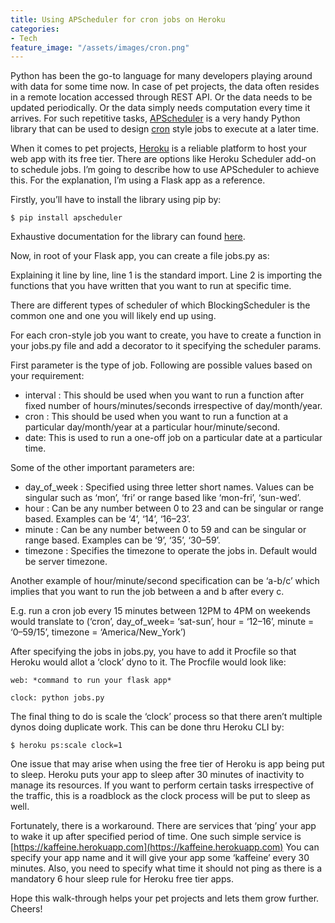 ```yaml
---
title: Using APScheduler for cron jobs on Heroku
categories:
- Tech
feature_image: "/assets/images/cron.png"
---
```


Python has been the go-to language for many developers playing around with data for some time now. In case of pet projects, the data often resides in a remote location accessed through REST API. Or the data needs to be updated periodically. Or the data simply needs computation every time it arrives. For such repetitive tasks, [APScheduler](https://apscheduler.readthedocs.io/en/latest/) is a very handy Python library that can be used to design [cron](https://www.dyclassroom.com/reference-server/how-to-create-a-cron-job) style jobs to execute at a later time.

When it comes to pet projects, [Heroku](https://www.heroku.com/) is a reliable platform to host your web app with its free tier. There are options like Heroku Scheduler add-on to schedule jobs. I’m going to describe how to use APScheduler to achieve this. For the explanation, I’m using a Flask app as a reference.

Firstly, you’ll have to install the library using pip by:

```
$ pip install apscheduler
```

Exhaustive documentation for the library can found [here](https://apscheduler.readthedocs.io/en/latest/).

Now, in root of your Flask app, you can create a file jobs.py as:

<script src="https://gist.github.com/code247/99ed27f22acaf6493172b3365f508a4f.js"></script>

Explaining it line by line, line 1 is the standard import. Line 2 is importing the functions that you have written that you want to run at specific time.

There are different types of scheduler of which BlockingScheduler is the common one and one you will likely end up using.

For each cron-style job you want to create, you have to create a function in your jobs.py file and add a decorator to it specifying the scheduler params.

First parameter is the type of job. Following are possible values based on your requirement:

- interval : This should be used when you want to run a function after fixed number of hours/minutes/seconds irrespective of day/month/year.
- cron : This should be used when you want to run a function at a particular day/month/year at a particular hour/minute/second.
- date: This is used to run a one-off job on a particular date at a particular time.

Some of the other important parameters are:

- day_of_week : Specified using three letter short names. Values can be singular such as ‘mon’, ‘fri’ or range based like ‘mon-fri’, ‘sun-wed’.
- hour : Can be any number between 0 to 23 and can be singular or range based. Examples can be ‘4’, ‘14’, ‘16–23’.
- minute : Can be any number between 0 to 59 and can be singular or range based. Examples can be ‘9’, ‘35’, ‘30–59’.
- timezone : Specifies the timezone to operate the jobs in. Default would be server timezone.

Another example of hour/minute/second specification can be ‘a-b/c’ which implies that you want to run the job between a and b after every c.

E.g. run a cron job every 15 minutes between 12PM to 4PM on weekends would translate to (‘cron’, day_of_week= ‘sat-sun’, hour = ‘12–16’, minute = ‘0–59/15’, timezone = ‘America/New_York’)

After specifying the jobs in jobs.py, you have to add it Procfile so that Heroku would allot a ‘clock’ dyno to it. The Procfile would look like:

```
web: *command to run your flask app*

clock: python jobs.py
```

The final thing to do is scale the ‘clock’ process so that there aren’t multiple dynos doing duplicate work. This can be done thru Heroku CLI by:

```
$ heroku ps:scale clock=1
```

One issue that may arise when using the free tier of Heroku is app being put to sleep. Heroku puts your app to sleep after 30 minutes of inactivity to manage its resources. If you want to perform certain tasks irrespective of the traffic, this is a roadblock as the clock process will be put to sleep as well.

Fortunately, there is a workaround. There are services that ‘ping’ your app to wake it up after specified period of time. One such simple service is [https://kaffeine.herokuapp.com](https://kaffeine.herokuapp.com) You can specify your app name and it will give your app some ‘kaffeine’ every 30 minutes. Also, you need to specify what time it should not ping as there is a mandatory 6 hour sleep rule for Heroku free tier apps.

Hope this walk-through helps your pet projects and lets them grow further. Cheers!
